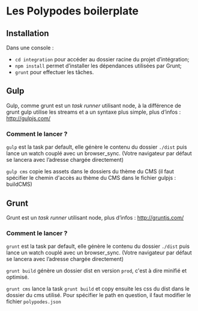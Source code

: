 # Les Polypodes boilerplate

## Installation

Dans une console :

* `cd integration` pour accéder au dossier racine du projet d’intégration;
* `npm install` permet d’installer les dépendances utilisées par Grunt;
* `grunt` pour effectuer les tâches.

## Gulp

Gulp, comme grunt est un _task runner_ utilisant node, à la différence de grunt gulp utilise les streams et a un syntaxe plus simple, plus d’infos : http://gulpjs.com/

### Comment le lancer ?

`gulp` est la task par default, elle génère le contenu du dossier `./dist` puis lance un watch couplé avec un browser_sync. (Votre navigateur par défaut se lancera avec l’adresse chargée directement)

`gulp cms` copie les assets dans le dossiers du thème du CMS (il faut spécifier le chemin d'accès au thème du CMS dans le fichier gulpjs : buildCMS)

## Grunt

Grunt est un _task runner_ utilisant node, plus d’infos : http://gruntjs.com/

### Comment le lancer ?

`grunt` est la task par default, elle génère le contenu du dossier `./dist` puis lance un watch couplé avec un browser_sync. (Votre navigateur par défaut se lancera avec l’adresse chargée directement)

`grunt build` génère un dossier dist en version `prod`, c'est à dire minifié et optimisé.

`grunt cms` lance la task `grunt build` et copy ensuite les css du dist dans le dossier du cms utilisé. Pour spécifier le path en question, il faut modifier le fichier `polypodes.json`

